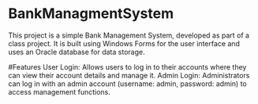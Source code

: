 # BankManagmentSystem
This project is a simple Bank Management System, developed as part of a class project. It is built using Windows Forms for the user interface and uses an Oracle database for data storage.

#Features
User Login: Allows users to log in to their accounts where they can view their account details and manage it.
Admin Login: Administrators can log in with an admin account (username: admin, password: admin) to access management functions.
